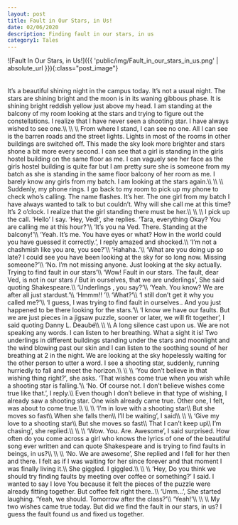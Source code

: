 ```yaml
---
layout: post
title: Fault in Our Stars, in Us!
date: 02/06/2020
description: Finding fault in our stars, in us
category1: Tales
---
```


<div class="post_image_container">
![Fault In Our Stars, in Us!]({{ 'public/img/Fault_in_our_stars_in_us.png' | absolute_url }}){:class="post_image"}
</div>
<br> <br>
It’s a beautiful shining night in the campus today. It’s not a usual night. The stars are shining bright and the moon is in its waning gibbous phase. It is shining bright reddish yellow just above my head. I am standing at the balcony of my room looking at the stars and trying to figure out the constellations. I realize that I have never seen a shooting star. I have always wished to see one.\\
\\
\\
From where I stand, I can see no one. All I can see is the barren roads and the street lights. Lights in most of the rooms in other buildings are switched off. This made the sky look more brighter and stars shone a bit more every second. I can see that a girl is standing in the girls hostel building on the same floor as me. I can vaguely see her face as the girls hostel building is quite far but I am pretty sure she is someone from my batch as she is standing in the same floor balcony of her room as me. I barely know any girls from my batch. I am looking at the stars again.\\
\\
\\
Suddenly, my phone rings. I go back to my room to pick up my phone to check who’s calling. The name flashes. It’s her. The one girl from my batch I have always wanted to talk to but couldn’t. Why will she call me at this time? It’s 2 o’clock. I realize that the girl standing there must be her.\\
\\
\\
I pick up the call. ‘Hello’ I say. ‘Hey, Ved!’, she replies. ‘Tara, everything Okay? You are calling me at this hour?’\\
‘It’s you na Ved. There. Standing at the balcony!’\\
‘Yeah. It’s me. You have eyes or what? How in the world could you have guessed it correctly.’, I reply amazed and shocked.\\
‘I’m not a chashmish like you are, you see?’\\
‘Hahaha..’\\
‘What are you doing up so late? I could see you have been looking at the sky for so long now. Missing someone?’\\
‘No. I’m not missing anyone. Just looking at the sky actually. Trying to find fault in our stars’\\
‘Wow! Fault in our stars. The fault, dear Ved, is not in our stars / But in ourselves, that we are underlings’, She said quoting Shakespeare.\\
‘Underlings , you say?’\\
‘Yeah. You know? We are after all just stardust.’\\
‘Hmmm!! ’\\
‘What?’\\
‘I still don’t get it why you called me?’\\
‘I guess, I was trying to find fault in ourselves.. And you just happened to be there looking for the stars.’\\
‘I know we have our faults. But we are just pieces in a jigsaw puzzle, sooner or later, we will fit together’, I said quoting Danny L. Deaubé\\
\\
\\
A long silence cast upon us. We are not speaking any words. I can listen to her breathing. What a sight it is! Two underlings in different buildings standing under the stars and moonlight and the wind blowing past our skin and I can listen to the soothing sound of her breathing at 2 in the night. We are looking at the sky hopelessly waiting for the other person to utter a word. I see a shooting star, suddenly, running hurriedly to fall and meet the horizon.\\
\\
\\
‘You don’t believe in that wishing thing right?’, she asks. ‘That wishes come true when you wish while a shooting star is falling.’\\
‘No. Of course not. I don’t believe wishes come true like that.’, I reply.\\
Even though I don’t believe in that type of wishing, I already saw a shooting star. One wish already came true. Other one, I felt, was about to come true.\\
\\
\\
‘I’m in love with a shooting star\\
But she moves so fast\\
When she falls then\\
I’ll be waiting’, I said\\
\\
\\
‘Give my love to a shooting star\\
But she moves so fast\\
That I can’t keep up\\
I’m chasing’, she replied.\\
\\
\\
‘Wow. You. Are. Awesome’, I said surprised. How often do you come across a girl who knows the lyrics of one of the beautiful song ever written and can quote Shakespeare and is trying to find faults in beings, in us?\\
\\
\\
‘No. We are awesome’, She replied and I fell for her then and there. I felt as if I was waiting for her since forever and that moment I was finally living it.\\
She giggled. I giggled.\\
\\
\\
‘Hey, Do you think we should try finding faults by meeting over coffee or something?’ I said. I wanted to say I love You because it felt the pieces of the puzzle were already fitting together. But coffee felt right there..\\
‘Umm...’, She started laughing. ‘Yeah, we should. Tomorrow after the class?’\\
‘Yeah!’\\
\\
\\
My two wishes came true today. But did we find the fault in our stars, in us? I guess the fault found us and fixed us together.
